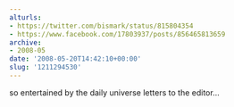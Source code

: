 ```yaml
---
alturls:
- https://twitter.com/bismark/status/815804354
- https://www.facebook.com/17803937/posts/856465813659
archive:
- 2008-05
date: '2008-05-20T14:42:10+00:00'
slug: '1211294530'
---
```


so entertained by the daily universe letters to the editor...

